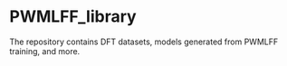# PWMLFF_library
The repository contains DFT datasets, models generated from PWMLFF training, and more.
